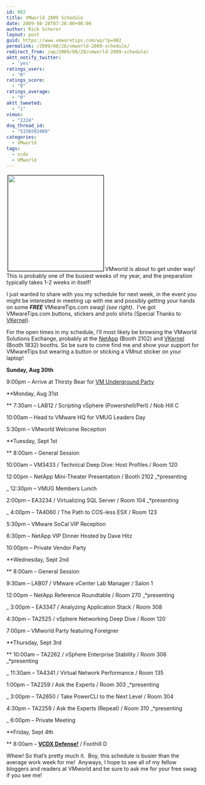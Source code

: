 ```yaml
---
id: 982
title: VMworld 2009 Schedule
date: 2009-08-28T07:28:00+00:00
author: Rick Scherer
layout: post
guid: https://www.vmwaretips.com/wp/?p=982
permalink: /2009/08/28/vmworld-2009-schedule/
redirect_from: /wp/2009/08/28/vmworld-2009-schedule/
aktt_notify_twitter:
  - 'yes'
ratings_users:
  - "0"
ratings_score:
  - "0"
ratings_average:
  - "0"
aktt_tweeted:
  - "1"
views:
  - "2224"
dsq_thread_id:
  - "5156592489"
categories:
  - VMworld
tags:
  - vcdx
  - VMworld
---
```

<a rel="attachment wp-att-983" href="https://www.vmwaretips.com/wp-content/uploads/2009/08/vmwswag.jpg"><img class="alignright size-medium wp-image-983" style="margin: 3px; border: black 1px solid;" title="VMworld Swag" src="https://www.vmwaretips.com/wp-content/uploads/2009/08/vmwswag-300x225.jpg" alt="" width="250" srcset="https://www.vmwaretips.com/wp-content/uploads/2009/08/vmwswag-300x225.jpg 300w, https://www.vmwaretips.com/wp-content/uploads/2009/08/vmwswag.jpg 512w" sizes="(max-width: 300px) 100vw, 300px" /></a>VMworld is about to get under way!  This is probably one of the busiest weeks of my year, and the preparation typically takes 1-2 weeks in itself!

I just wanted to share with you my schedule for next week, in the event you might be interested in meeting up with me and possibly getting your hands on some **_FREE_** VMwareTips.com swag! _(see right)_.  I&#8217;ve got VMwareTips.com buttons, stickers and polo shirts (Special Thanks to <a href="https://www.quest.com/" target="_blank">VKernel</a>).

For the open times in my schedule, I&#8217;ll most likely be browsing the VMworld Solutions Exchange, probably at the <a href="http://communities.netapp.com/community/events/vmworld" target="_blank">NetApp</a> (Booth 2102) and <a href="https://www.quest.com/" target="_blank">VKernel</a> (Booth 1832) booths. So be sure to come find me and show your support for VMwareTips but wearing a button or sticking a VMnut sticker on your laptop!

**Sunday, Aug 30th**
  
9:00pm &#8211; Arrive at Thirsty Bear for <a href="http://party.vmunderground.com/vmworld-2009-sunday-night-extravaganza/" target="_blank">VM Underground Party</a>

**Monday, Aug 31st
  
** 7:30am &#8211; LAB12 / Scripting vSphere (Powershell/Perl) / Nob Hill C
  
10:00am &#8211; Head to VMware HQ for VMUG Leaders Day
  
5:30pm &#8211; VMworld Welcome Reception

**Tuesday, Sept 1st
  
** 8:00am &#8211; General Session
  
10:00am &#8211; VM3433 / Technical Deep Dive: Host Profiles / Room 120
  
12:00pm &#8211; NetApp Mini-Theater Presentation / Booth 2102 _*presenting
  
_ 12:30pm &#8211; VMUG Members Lunch
  
2:00pm &#8211; EA3234 / Virtualizing SQL Server / Room 104 _*presenting
  
_ 4:00pm &#8211; TA4060 / The Path to COS-less ESX / Room 123
  
5:30pm &#8211; VMware SoCal VIP Reception
  
6:30pm &#8211; NetApp VIP Dinner Hosted by Dave Hitz
  
10:00pm &#8211; Private Vendor Party

**Wednesday, Sept 2nd
  
** 8:00am &#8211; General Session
  
9:30am &#8211; LAB07 / VMware vCenter Lab Manager / Salon 1
  
12:00pm &#8211; NetApp Reference Roundtable / Room 270 _*presenting
  
_ 3:00pm &#8211; EA3347 / Analyzing Application Stack / Room 308
  
4:30pm &#8211; TA2525 / vSphere Networking Deep Dive / Room 120
  
7:00pm &#8211; VMworld Party featuring Foreigner

**Thursday, Sept 3rd
  
** 10:00am &#8211; TA2262 / vSphere Enterprise Stability / Room 306 _*presenting
  
_ 11:30am &#8211; TA4341 / Virtual Network Performance / Room 135
  
1:00pm &#8211; TA2259 / Ask the Experts / Room 303 _*presenting
  
_ 3:00pm &#8211; TA2650 / Take PowerCLI to the Next Level / Room 304
  
4:30pm &#8211; TA2259 / Ask the Experts (Repeat) / Room 310 _*presenting
  
_ 6:00pm &#8211; Private Meeting

**Friday, Sept 4th
  
** 8:00am &#8211; **<span style="text-decoration: underline;">VCDX Defense!</span>** / Foothill D

Whew! So that&#8217;s pretty much it.  Boy, this schedule is busier than the average work week for me!  Anyways, I hope to see all of my fellow bloggers and readers at VMworld and be sure to ask me for your free swag if you see me!
